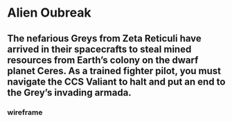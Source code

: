 # Alien Oubreak

## The nefarious Greys from Zeta Reticuli have arrived in their spacecrafts to steal mined resources from Earth’s colony on the dwarf planet Ceres.  As a trained fighter pilot, you must navigate the CCS Valiant to halt and put an end to the Grey’s invading armada.

### wireframe

